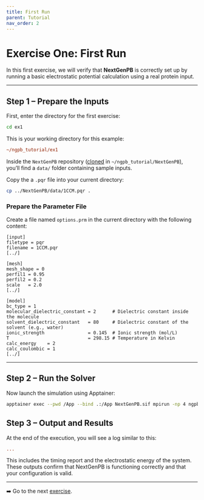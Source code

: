```yaml
---
title: First Run
parent: Tutorial
nav_order: 2
---
```


# Exercise One: First Run

In this first exercise, we will verify that **NextGenPB** is correctly set up by running a basic electrostatic potential calculation using a real protein input.

---

## Step 1 – Prepare the Inputs

First, enter the directory for the first exercise:

```bash
cd ex1
```

This is your working directory for this example:

```ini
~/ngpb_tutorial/ex1
```

Inside the `NextGenPB` repository ([cloned](/nextgenpb_tutorial/docs/tutorial/stage) in `~/ngpb_tutorial/NextGenPB`), you’ll find a `data/` folder containing sample inputs.

Copy the a `.pqr` file into your current directory:

```bash
cp ../NextGenPB/data/1CCM.pqr .
```

### Prepare the Parameter File

Create a file named `options.prm` in the current directory with the following content:

```
[input]
filetype = pqr
filename = 1CCM.pqr
[../]

[mesh]
mesh_shape = 0
perfil1 = 0.95
perfil2 = 0.2
scale   = 2.0
[../]

[model]
bc_type = 1                                
molecular_dielectric_constant = 2      # Dielectric constant inside the molecule
solvent_dielectric_constant   = 80     # Dielectric constant of the solvent (e.g., water)
ionic_strength                = 0.145  # Ionic strength (mol/L)
T                             = 298.15 # Temperature in Kelvin
calc_energy    = 2
calc_coulombic = 1
[../]
```

---

## Step 2 – Run the Solver

Now launch the simulation using Apptainer:

```bash
apptainer exec --pwd /App --bind .:/App NextGenPB.sif mpirun -np 4 ngpb --prmfile options.prm
```

## Step 3 – Output and Results

At the end of the execution, you will see a log similar to this:

```ini
...
```

This includes the timing report and the electrostatic energy of the system.
These outputs confirm that NextGenPB is functioning correctly and that your configuration is valid.

---

➡️ Go to the next [exercise](/nextgenpb_tutorial/docs/tutorial/ex2).
